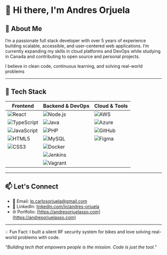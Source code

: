 # 👋 Hi there, I'm Andres Orjuela

## 🚀 About Me

I’m a passionate full stack developer with over 5 years of experience building scalable, accessible, and user-centered web applications. I’m currently expanding my skills in cloud platforms and DevOps while studying in Canada and contributing to open source and personal projects.

I believe in clean code, continuous learning, and solving real-world problems

---

## 💼 Tech Stack

| **Frontend**                          | **Backend & DevOps**                     | **Cloud & Tools**                        |
|--------------------------------------|------------------------------------------|------------------------------------------|
| ![React](https://img.shields.io/badge/-React-61DAFB?logo=react&logoColor=black&style=flat-square) | ![Node.js](https://img.shields.io/badge/-Node.js-339933?logo=node.js&logoColor=white&style=flat-square) | ![AWS](https://img.shields.io/badge/-AWS-232F3E?logo=amazon-aws&logoColor=white&style=flat-square) |
| ![TypeScript](https://img.shields.io/badge/-TypeScript-3178C6?logo=typescript&logoColor=white&style=flat-square) | ![Java](https://img.shields.io/badge/-Java-007396?logo=java&logoColor=white&style=flat-square) | ![Azure](https://img.shields.io/badge/-Azure-0078D4?logo=microsoft-azure&logoColor=white&style=flat-square) |
| ![JavaScript](https://img.shields.io/badge/-JavaScript-F7DF1E?logo=javascript&logoColor=black&style=flat-square) | ![PHP](https://img.shields.io/badge/-PHP-777BB4?logo=php&logoColor=white&style=flat-square) | ![GitHub](https://img.shields.io/badge/-GitHub-181717?logo=github&logoColor=white&style=flat-square) |
| ![HTML5](https://img.shields.io/badge/-HTML5-E34F26?logo=html5&logoColor=white&style=flat-square) | ![MySQL](https://img.shields.io/badge/-MySQL-4479A1?logo=mysql&logoColor=white&style=flat-square) | ![Figma](https://img.shields.io/badge/-Figma-F24E1E?logo=figma&logoColor=white&style=flat-square) |
| ![CSS3](https://img.shields.io/badge/-CSS3-1572B6?logo=css3&logoColor=white&style=flat-square) | ![Docker](https://img.shields.io/badge/-Docker-2496ED?logo=docker&logoColor=white&style=flat-square) |  |
|                                        | ![Jenkins](https://img.shields.io/badge/-Jenkins-D24939?logo=jenkins&logoColor=white&style=flat-square) |  |
|                                        | ![Vagrant](https://img.shields.io/badge/-Vagrant-1563FF?logo=vagrant&logoColor=white&style=flat-square) |  |

---

## 📫 Let's Connect

- 📧 Email: [lp.carlosorjuela@gmail.com](mailto:lp.carlosorjuela@gmail.com)  
- 💼 LinkedIn: [linkedin.com/in/andres-orjuela](https://www.linkedin.com/in/andres-orjuela)
- 🌐 Portfolio: [https://andresorjuelasso.com](https://andresorjuelasso.com)

---

💡 Fun Fact: I built a silent RF security system for bikes and love solving real-world problems with code.

_“Building tech that empowers people is the mission. Code is just the tool.”_
